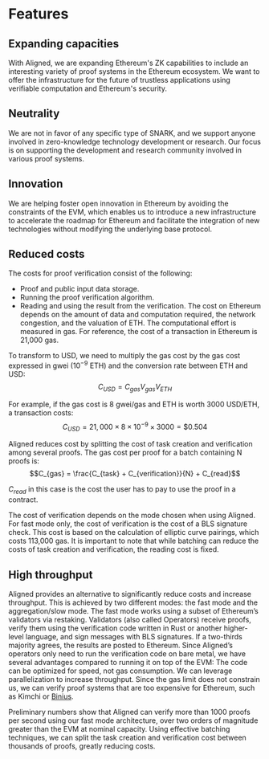 # Features

## Expanding capacities

With Aligned, we are expanding Ethereum's ZK capabilities to include an interesting variety of proof systems in the Ethereum ecosystem. We want to offer the infrastructure for the future of trustless applications using verifiable computation and Ethereum's security.

## Neutrality

We are not in favor of any specific type of SNARK, and we support anyone involved in zero-knowledge technology development or research. Our focus is on supporting the development and research community involved in various proof systems.

## Innovation

We are helping foster open innovation in Ethereum by avoiding the constraints of the EVM, which enables us to introduce a new infrastructure to accelerate the roadmap for Ethereum and facilitate the integration of new technologies without modifying the underlying base protocol.

## Reduced costs

The costs for proof verification consist of the following:
- Proof and public input data storage.
- Running the proof verification algorithm.
- Reading and using the result from the verification.
The cost on Ethereum depends on the amount of data and computation required, the network congestion, and the valuation of ETH. The computational effort is measured in gas. For reference, the cost of a transaction in Ethereum is 21,000 gas.

To transform to USD, we need to multiply the gas cost by the gas cost expressed in gwei ($10^{-9}$ ETH) and the conversion rate between ETH and USD:
$$C_{USD} = C_{gas} V_{gas} V_{ETH}$$

For example, if the gas cost is 8 gwei/gas and ETH is worth 3000 USD/ETH, a transaction costs:
$$C_{USD} = 21,000 \times 8 \times 10^{-9} \times 3000 = \$ 0.504$$

Aligned reduces cost by splitting the cost of task creation and verification among several proofs. The gas cost per proof for a batch containing N proofs is:
$$C_{gas} = \frac{C_{task} + C_{verification}}{N} + C_{read}$$

$C_{read}$ in this case is the cost the user has to pay to use the proof in a contract.

The cost of verification depends on the mode chosen when using Aligned. For fast mode only, the cost of verification is the cost of a BLS signature check. This cost is based on the calculation of elliptic curve pairings, which costs 113,000 gas. It is important to note that while batching can reduce the costs of task creation and verification, the reading cost is fixed.

## High throughput 

Aligned provides an alternative to significantly reduce costs and increase throughput. This is achieved by two different modes: the fast mode and the aggregation/slow mode. The fast mode works using a subset of Ethereum’s validators via restaking. Validators (also called Operators) receive proofs, verify them using the verification code written in Rust or another higher-level language, and sign messages with BLS signatures. If a two-thirds majority agrees, the results are posted to Ethereum. Since Aligned’s operators only need to run the verification code on bare metal, we have several advantages compared to running it on top of the EVM:
The code can be optimized for speed, not gas consumption.
We can leverage parallelization to increase throughput.
Since the gas limit does not constrain us, we can verify proof systems that are too expensive for Ethereum, such as Kimchi or [Binius](https://eprint.iacr.org/2023/1784).

Preliminary numbers show that Aligned can verify more than 1000 proofs per second using our fast mode architecture, over two orders of magnitude greater than the EVM at nominal capacity. Using effective batching techniques, we can split the task creation and verification cost between thousands of proofs, greatly reducing costs.
